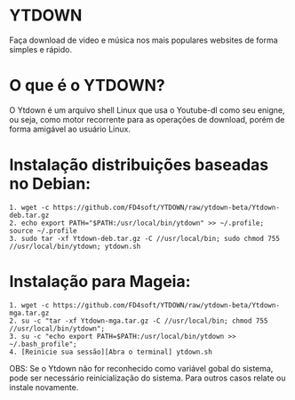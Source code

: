 # YTDOWN
Faça download de video e música nos mais populares websites de forma simples e rápido.

# O que é o YTDOWN?
O Ytdown é um arquivo shell Linux que usa o Youtube-dl como seu enigne, ou seja, como motor recorrente para as operações de download, porém de forma amigável ao usuário Linux.

# Instalação distribuições baseadas no Debian:
```
1. wget -c https://github.com/FD4soft/YTDOWN/raw/ytdown-beta/Ytdown-deb.tar.gz
2. echo export PATH="$PATH:/usr/local/bin/ytdown" >> ~/.profile; source ~/.profile
3. sudo tar -xf Ytdown-deb.tar.gz -C //usr/local/bin; sudo chmod 755 //usr/local/bin/ytdown; ytdown.sh
```
# Instalação para Mageia:
```
1. wget -c https://github.com/FD4soft/YTDOWN/raw/ytdown-beta/Ytdown-mga.tar.gz
2. su -c "tar -xf Ytdown-mga.tar.gz -C //usr/local/bin; chmod 755 //usr/local/bin/ytdown";
3. su -c "echo export PATH=$PATH:/usr/local/bin/ytdown >> ~/.bash_profile";
4. [Reinicie sua sessão][Abra o terminal] ytdown.sh
```

OBS: Se o Ytdown não for reconhecido como variável gobal do sistema, pode ser necessário reinicialização do sistema. Para outros casos relate ou instale novamente.

